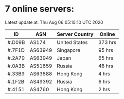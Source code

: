 # 7 online servers:

Latest update at: Thu Aug 06 05:10:10 UTC 2020

| ID | ASN | Server Country | Online |
| -- | --- | -------------- | ------ |
| #.D09B | AS174 | United States | 373 hrs |
| #.7F1D | AS63949 | Singapore | 95 hrs |
| #.2A79 | AS63949 | Japan | 65 hrs |
| #.0A3B | AS51659 | Russia | 46 hrs |
| #.33B9 | AS63888 | Hong Kong | 4 hrs |
| #.1F2B | AS49392 | Russia | 6 hrs |
| #.4151 | AS4760 | Hong Kong | 2 hrs |

